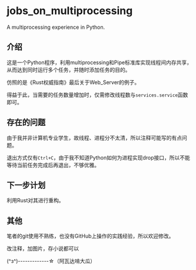# jobs_on_multiprocessing
A multiprocessing experience in Python.

## 介绍

这是一个Python程序，利用multiprocessing和Pipe标准库实现线程间内存共享，从而达到同时运行多个任务，并随时添加任务的目的。

仿照的是《Rust权威指南》最后关于Web_Server的例子。

得益于此，当需要的任务数量增加时，仅需修改线程数与`services.service`函数即可。

## 存在的问题

由于我并非计算机专业学生，故线程、进程分不太清，所以注释可能写的有点问题。

退出方式仅有`Ctrl+C`，由于我不知道Python如何为进程实现drop接口，所以不能等待当前任务完成后再退出，不够优雅。

## 下一步计划

利用Rust对其进行重构。

## 其他

笔者的git使用不熟练，也没有GitHub上操作的实践经验，所以欢迎修改。

改注释，加图片，存小说都可以

(\^з\^)-------------☆（阿瓦达啃大瓜）
